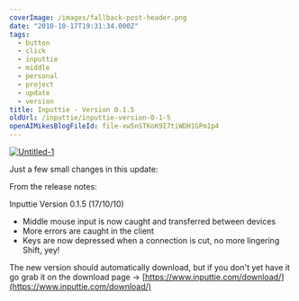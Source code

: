 ```yaml
---
coverImage: /images/fallback-post-header.png
date: "2010-10-17T19:31:34.000Z"
tags:
  - button
  - click
  - inputtie
  - middle
  - personal
  - project
  - update
  - version
title: Inputtie - Version 0.1.5
oldUrl: /inputtie/inputtie-version-0-1-5
openAIMikesBlogFileId: file-xw5nSTKoK9I7tiWDH1GPm1p4
---
```


[![](https://www.mikecann.blog/wp-content/uploads/2010/10/Untitled-1.png "Untitled-1")](https://www.mikecann.blog/wp-content/uploads/2010/10/Untitled-1.png)

Just a few small changes in this update:

<!-- more -->

From the release notes:

Inputtie Version 0.1.5 (17/10/10)

- Middle mouse input is now caught and transferred between devices
- More errors are caught in the client
- Keys are now depressed when a connection is cut, no more lingering Shift, yey!

The new version should automatically download, but if you don't yet have it go grab it on the download page -> [https://www.inputtie.com/download/](https://www.inputtie.com/download/)
